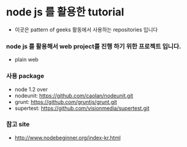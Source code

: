 # node js 를 활용한 tutorial
- 이곳은 pattern of geeks 활동에서 사용하는 repositories 입니다

### node js 를 활용해서 web project를 진행 하기 위한 프로젝트 입니다.
- plain web 


### 사용 package
- node 1.2 over
- nodeunit: https://github.com/caolan/nodeunit.git
- grunt: https://github.com/gruntjs/grunt.git
- supertest: https://github.com/visionmedia/supertest.git


### 참고 site
- http://www.nodebeginner.org/index-kr.html
